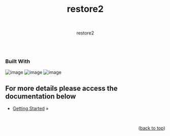 <a name="readme-top"></a>
<div align="center">
  <br />
  <h1 align="center">restore2</h1>
  <p align="center">
  <br />
  
  restore2

  <br />
  <br />
  </p>
</div>

### Built With

![image](https://img.shields.io/badge/C%23-239120?style=for-the-badge&logo=c-sharp&logoColor=white)
![image](https://img.shields.io/badge/.NET-512BD4?style=for-the-badge&logo=dotnet&logoColor=white)
![image](https://img.shields.io/badge/Swagger-85EA2D?style=for-the-badge&logo=Swagger&logoColor=white)

## For more details please access the documentation below

 - [Getting Started](docs/index.md) »

<br />
<p align="right">(<a href="#readme-top">back to top</a>)</p>

